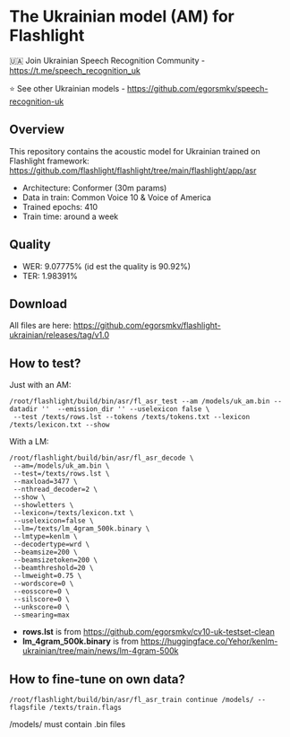 # The Ukrainian model (AM) for Flashlight

🇺🇦 Join Ukrainian Speech Recognition Community - https://t.me/speech_recognition_uk

⭐ See other Ukrainian models - https://github.com/egorsmkv/speech-recognition-uk

## Overview

This repository contains the acoustic model for Ukrainian trained on Flashlight framework: https://github.com/flashlight/flashlight/tree/main/flashlight/app/asr

- Architecture: Conformer (30m params)
- Data in train: Common Voice 10 & Voice of America
- Trained epochs: 410
- Train time: around a week

## Quality

- WER: 9.07775% (id est the quality is 90.92%)
- TER: 1.98391%

## Download

All files are here: https://github.com/egorsmkv/flashlight-ukrainian/releases/tag/v1.0

## How to test?

Just with an AM:

```
/root/flashlight/build/bin/asr/fl_asr_test --am /models/uk_am.bin --datadir ''  --emission_dir '' --uselexicon false \
 --test /texts/rows.lst --tokens /texts/tokens.txt --lexicon /texts/lexicon.txt --show
 ```
 
 With a LM:
 
 ```
 /root/flashlight/build/bin/asr/fl_asr_decode \
  --am=/models/uk_am.bin \
  --test=/texts/rows.lst \
  --maxload=3477 \
  --nthread_decoder=2 \
  --show \
  --showletters \
  --lexicon=/texts/lexicon.txt \
  --uselexicon=false \
  --lm=/texts/lm_4gram_500k.binary \
  --lmtype=kenlm \
  --decodertype=wrd \
  --beamsize=200 \
  --beamsizetoken=200 \
  --beamthreshold=20 \
  --lmweight=0.75 \
  --wordscore=0 \
  --eosscore=0 \
  --silscore=0 \
  --unkscore=0 \
  --smearing=max
 ```

- **rows.lst** is from https://github.com/egorsmkv/cv10-uk-testset-clean
- **lm_4gram_500k.binary** is from https://huggingface.co/Yehor/kenlm-ukrainian/tree/main/news/lm-4gram-500k

## How to fine-tune on own data?

```
/root/flashlight/build/bin/asr/fl_asr_train continue /models/ --flagsfile /texts/train.flags
```

/models/ must contain .bin files
